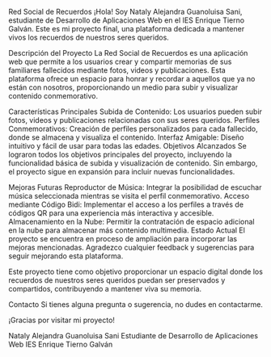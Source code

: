Red Social de Recuerdos
¡Hola! Soy Nataly Alejandra Guanoluisa Sani, estudiante de Desarrollo de Aplicaciones Web en el IES Enrique Tierno Galván. Este es mi proyecto final, una plataforma dedicada a mantener vivos los recuerdos de nuestros seres queridos.

Descripción del Proyecto
La Red Social de Recuerdos es una aplicación web que permite a los usuarios crear y compartir memorias de sus familiares fallecidos mediante fotos, videos y publicaciones. Esta plataforma ofrece un espacio para honrar y recordar a aquellos que ya no están con nosotros, proporcionando un medio para subir y visualizar contenido conmemorativo.

Características Principales
Subida de Contenido: Los usuarios pueden subir fotos, videos y publicaciones relacionadas con sus seres queridos.
Perfiles Conmemorativos: Creación de perfiles personalizados para cada fallecido, donde se almacena y visualiza el contenido.
Interfaz Amigable: Diseño intuitivo y fácil de usar para todas las edades.
Objetivos Alcanzados
Se lograron todos los objetivos principales del proyecto, incluyendo la funcionalidad básica de subida y visualización de contenido. Sin embargo, el proyecto sigue en expansión para incluir nuevas funcionalidades.

Mejoras Futuras
Reproductor de Música: Integrar la posibilidad de escuchar música seleccionada mientras se visita el perfil conmemorativo.
Acceso mediante Código Bidi: Implementar el acceso a los perfiles a través de códigos QR para una experiencia más interactiva y accesible.
Almacenamiento en la Nube: Permitir la contratación de espacio adicional en la nube para almacenar más contenido multimedia.
Estado Actual
El proyecto se encuentra en proceso de ampliación para incorporar las mejoras mencionadas. Agradezco cualquier feedback y sugerencias para seguir mejorando esta plataforma.

Este proyecto tiene como objetivo proporcionar un espacio digital donde los recuerdos de nuestros seres queridos puedan ser preservados y compartidos, contribuyendo a mantener viva su memoria.

Contacto
Si tienes alguna pregunta o sugerencia, no dudes en contactarme.

¡Gracias por visitar mi proyecto!

Nataly Alejandra Guanoluisa Sani
Estudiante de Desarrollo de Aplicaciones Web
IES Enrique Tierno Galván
